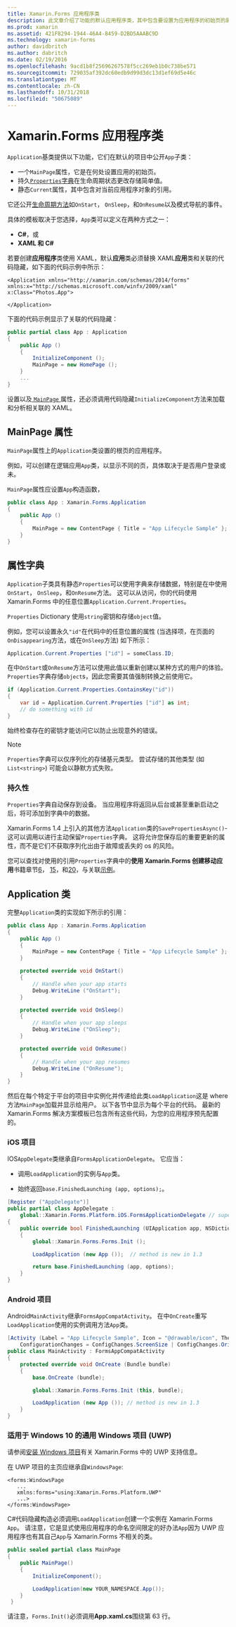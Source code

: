 ```yaml
---
title: Xamarin.Forms 应用程序类
description: 此文章介绍了功能的默认应用程序类，其中包含要设置为应用程序的初始页的属性，并为永久性字典在生命周期状态更改存储简单的值。
ms.prod: xamarin
ms.assetid: 421F8294-1944-46A4-8459-D2BD5AAABC9D
ms.technology: xamarin-forms
author: davidbritch
ms.author: dabritch
ms.date: 02/19/2016
ms.openlocfilehash: 9acd1b8f25696267578f5cc269eb1b0c738be571
ms.sourcegitcommit: 729035af392dc60edb9d99d3dc13d1ef69d5e46c
ms.translationtype: MT
ms.contentlocale: zh-CN
ms.lasthandoff: 10/31/2018
ms.locfileid: "50675089"
---
```

# <a name="xamarinforms-app-class"></a>Xamarin.Forms 应用程序类

`Application`基类提供以下功能，它们在默认的项目中公开`App`子类：

* 一个`MainPage`属性，它是在何处设置应用的初始页。
* 持久[`Properties`字典](#Properties_Dictionary)在生命周期状态更改存储简单值。
* 静态`Current`属性，其中包含对当前应用程序对象的引用。

它还公开[生命周期方法](~/xamarin-forms/app-fundamentals/app-lifecycle.md)如`OnStart`， `OnSleep`，和`OnResume`以及模式导航的事件。

具体的模板取决于您选择，`App`类可以定义在两种方式之一：

* **C#**，或
* **XAML 和 C#**

若要创建**应用程序**类使用 XAML，默认**应用**类必须替换 XAML**应用**类和关联的代码隐藏，如下面的代码示例中所示：

```xaml
<Application xmlns="http://xamarin.com/schemas/2014/forms" xmlns:x="http://schemas.microsoft.com/winfx/2009/xaml" x:Class="Photos.App">

</Application>
```

下面的代码示例显示了关联的代码隐藏：

```csharp
public partial class App : Application
{
    public App ()
    {
        InitializeComponent ();
        MainPage = new HomePage ();
    }
    ...
}
```

设置以及[ `MainPage` ](xref:Xamarin.Forms.Application.MainPage)属性，还必须调用代码隐藏`InitializeComponent`方法来加载和分析相关联的 XAML。

## <a name="mainpage-property"></a>MainPage 属性

`MainPage`属性上的`Application`类设置的根页的应用程序。

例如，可以创建在逻辑应用`App`类，以显示不同的页，具体取决于是否用户登录或未。

`MainPage`属性应设置`App`构造函数，

```csharp
public class App : Xamarin.Forms.Application
{
    public App ()
    {
        MainPage = new ContentPage { Title = "App Lifecycle Sample" }; // your page here
    }
}
```

<a name="Properties_Dictionary" />

## <a name="properties-dictionary"></a>属性字典

`Application`子类具有静态`Properties`可以使用字典来存储数据，特别是在中使用`OnStart`， `OnSleep`，和`OnResume`方法。 这可以从访问，你的代码使用 Xamarin.Forms 中的任意位置`Application.Current.Properties`。

`Properties` Dictionary 使用`string`密钥和存储`object`值。

例如，您可以设置永久`"id"`在代码中的任意位置的属性 (当选择项，在页面的`OnDisappearing`方法，或在`OnSleep`方法) 如下所示：

```csharp
Application.Current.Properties ["id"] = someClass.ID;
```

在中`OnStart`或`OnResume`方法可以使用此值以重新创建以某种方式的用户的体验。 `Properties`字典存储`object`s，因此您需要其值强制转换之前使用它。

```csharp
if (Application.Current.Properties.ContainsKey("id"))
{
    var id = Application.Current.Properties ["id"] as int;
    // do something with id
}
```

始终检查存在的密钥才能访问它以防止出现意外的错误。

> [!NOTE]
> `Properties`字典可以仅序列化的存储基元类型。 尝试存储的其他类型 (如`List<string>`) 可能会以静默方式失败。

<!-- bugzilla 28657 -->

### <a name="persistence"></a>持久性

`Properties`字典自动保存到设备。
当应用程序将返回从后台或甚至重新启动之后，将可添加到字典中的数据。

Xamarin.Forms 1.4 上引入的其他方法`Application`类的`SavePropertiesAsync()`-这可以调用以进行主动保留`Properties`字典。 这将允许您保存后的重要更新的属性，而不是它们不获取序列化出由于故障或丢失的 os 的风险。

您可以查找对使用的引用`Properties`字典中的**使用 Xamarin.Forms 创建移动应用**书籍章节[6](https://developer.xamarin.com/r/xamarin-forms/book/chapter06.pdf)， [15](https://developer.xamarin.com/r/xamarin-forms/book/chapter15.pdf)，和[20](https://developer.xamarin.com/r/xamarin-forms/book/chapter20.pdf)，与关联[示例](https://github.com/xamarin/xamarin-forms-book-preview-2)。



## <a name="the-application-class"></a>Application 类

完整`Application`类的实现如下所示的引用：

```csharp
public class App : Xamarin.Forms.Application
{
    public App ()
    {
        MainPage = new ContentPage { Title = "App Lifecycle Sample" }; // your page here
    }

    protected override void OnStart()
    {
        // Handle when your app starts
        Debug.WriteLine ("OnStart");
    }

    protected override void OnSleep()
    {
        // Handle when your app sleeps
        Debug.WriteLine ("OnSleep");
    }

    protected override void OnResume()
    {
        // Handle when your app resumes
        Debug.WriteLine ("OnResume");
    }
}

```

然后在每个特定于平台的项目中实例化并传递给此类`LoadApplication`这是 where 方法`MainPage`加载并显示给用户。
以下各节中显示为每个平台的代码。 最新的 Xamarin.Forms 解决方案模板已包含所有这些代码，为您的应用程序预先配置的。


### <a name="ios-project"></a>iOS 项目

IOS`AppDelegate`类继承自`FormsApplicationDelegate`。 它应当：

* 调用`LoadApplication`的实例与`App`类。

* 始终返回`base.FinishedLaunching (app, options);`。

```csharp
[Register ("AppDelegate")]
public partial class AppDelegate :
    global::Xamarin.Forms.Platform.iOS.FormsApplicationDelegate // superclass new in 1.3
{
    public override bool FinishedLaunching (UIApplication app, NSDictionary options)
    {
        global::Xamarin.Forms.Forms.Init ();

        LoadApplication (new App ());  // method is new in 1.3

        return base.FinishedLaunching (app, options);
    }
}
```

### <a name="android-project"></a>Android 项目

Android`MainActivity`继承`FormsAppCompatActivity`。 在中`OnCreate`重写`LoadApplication`使用的实例调用方法`App`类。

```csharp
[Activity (Label = "App Lifecycle Sample", Icon = "@drawable/icon", Theme = "@style/MainTheme", MainLauncher = true,
    ConfigurationChanges = ConfigChanges.ScreenSize | ConfigChanges.Orientation)]
public class MainActivity : FormsAppCompatActivity
{
    protected override void OnCreate (Bundle bundle)
    {
        base.OnCreate (bundle);

        global::Xamarin.Forms.Forms.Init (this, bundle);

        LoadApplication (new App ()); // method is new in 1.3
    }
}
```

### <a name="universal-windows-project-uwp-for-windows-10"></a>适用于 Windows 10 的通用 Windows 项目 (UWP)

请参阅[安装 Windows 项目](~/xamarin-forms/platform/windows/installation/index.md)有关 Xamarin.Forms 中的 UWP 支持信息。

在 UWP 项目的主页应继承自`WindowsPage`:

```xaml
<forms:WindowsPage
   ...
   xmlns:forms="using:Xamarin.Forms.Platform.UWP"
   ...>
</forms:WindowsPage>
```

C#代码隐藏构造必须调用`LoadApplication`创建一个实例在 Xamarin.Forms `App`。 请注意，它是显式使用应用程序的命名空间限定的好办法`App`因为 UWP 应用程序也有其自己`App`与 Xamarin.Forms 不相关的类。

```csharp
public sealed partial class MainPage
{
    public MainPage()
    {
        InitializeComponent();

        LoadApplication(new YOUR_NAMESPACE.App());
    }
 }
```

请注意，`Forms.Init()`必须调用**App.xaml.cs**围绕第 63 行。
